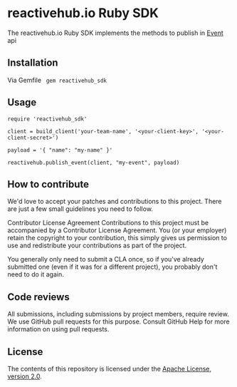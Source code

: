 # reactivehub.io Ruby SDK

The reactivehub.io Ruby SDK implements the methods to publish in [Event](https://docs.reactivehub.io/guide/events) api 

## Installation

Via Gemfile
``` gem reactivehub_sdk```

## Usage

```
require 'reactivehub_sdk'

client = build_client('your-team-name', '<your-client-key>', '<your-client-secret>')

payload = '{ "name": "my-name" }'

reactivehub.publish_event(client, "my-event", payload)
```

## How to contribute
We'd love to accept your patches and contributions to this project. There are just a few small guidelines you need to follow.

Contributor License Agreement
Contributions to this project must be accompanied by a Contributor License Agreement. You (or your employer) retain the copyright to your contribution, this simply gives us permission to use and redistribute your contributions as part of the project.

You generally only need to submit a CLA once, so if you've already submitted one (even if it was for a different project), you probably don't need to do it again.

## Code reviews
All submissions, including submissions by project members, require review. We use GitHub pull requests for this purpose. Consult GitHub Help for more information on using pull requests.

## License

The contents of this repository is licensed under the
[Apache License, version 2.0](http://www.apache.org/licenses/LICENSE-2.0).



